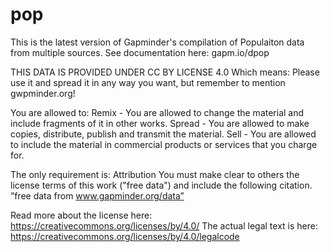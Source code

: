 # pop
This is the latest version of Gapminder's compilation of Populaiton data from multiple sources.
See documentation here: gapm.io/dpop

THIS DATA IS PROVIDED UNDER CC BY LICENSE 4.0
Which means: Please use it and spread it in any way you want, but remember to mention gwpminder.org!
                
You are allowed to:
Remix - You are allowed to change the material and include fragments of it in other works.
Spread - You are allowed to make copies, distribute, publish and transmit the material.
Sell - You are allowed to include the material in commercial products or services that you charge for.

The only requirement is: Attribution
You must make clear to others the license terms of this work ("free data") and include the following citation.
”free data from www.gapminder.org/data”

Read more about the license here: https://creativecommons.org/licenses/by/4.0/
The actual legal text is here: https://creativecommons.org/licenses/by/4.0/legalcode
